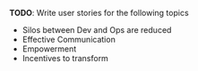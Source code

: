 **TODO**: Write user stories for the following topics  
- Silos between Dev and Ops are reduced
- Effective Communication
- Empowerment
- Incentives to transform
